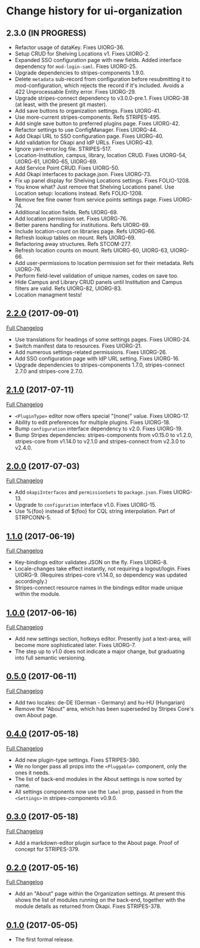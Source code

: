 # Change history for ui-organization

## 2.3.0 (IN PROGRESS)

* Refactor usage of dataKey. Fixes UIORG-36.
* Setup CRUD for Shelving Locations v1. Fixes UIORG-2.
* Expanded SSO configuration page with new fields. Added interface dependency for `mod-login-saml`. Fixes UIORG-25.
* Upgrade dependencies to stripes-components 1.9.0.
* Delete `metadata` sub-record from configuration before resubmitting it to mod-configuration, which rejects the record if it's included. Avoids a 422 Unprocessable Entity error. Fixes UIORG-29.
* Upgrade stripes-connect dependency to v3.0.0-pre.1. Fixes UIORG-38 (at least, with the present git master).
* Add save buttons to organization settings. Fixes UIORG-41.
* Use more-current stripes-components. Refs STRIPES-495.
* Add single save button to preferred plugins page. Fixes UIORG-42.
* Refactor settings to use ConfigManager. Fixes UIORG-44.
* Add Okapi URL to SSO configuration page. Fixes UIORG-40.
* Add validation for Okapi and IdP URLs. Fixes UIORG-43.
* Ignore yarn-error.log file. STRIPES-517.
* Location-Institution, campus, library, location CRUD. Fixes UIORG-54, UIORG-61, UIORG-65, UIORG-69.
* Add Service Point CRUD. Fixes UIORG-50.
* Add Okapi interfaces to package.json. Fixes UIORG-73.
* Fix up panel display for Shelving Locations settings. Fixes FOLIO-1208.
* You know what? Just remove that Shelving Locations panel. Use Location setup: locations instead. Refs FOLIO-1208.
* Remove fee fine owner from service points settings page. Fixes UIORG-74.
* Additional location fields. Refs UIORG-69.
* Add location permission set. Fixes UIORG-76.
* Better parens handling for institutions. Refs UIORG-69.
* Include location-count on libraries page. Refs UIORG-66.
* Refresh lookup tables on mount. Refs UIORG-69.
* Refactoring away structures. Refs STCOM-277.
* Refresh location counts on mount. Refs UIORG-60, UIORG-63, UIORG-66.
* Add user-permissions to location permission set for their metadata. Refs UIORG-76.
* Perform field-level validation of unique names, codes on save too.
* Hide Campus and Library CRUD panels until Institution and Campus filters are valid. Refs UIORG-82, UIORG-83.
* Location managment tests!

## [2.2.0](https://github.com/folio-org/ui-organization/tree/v2.2.0) (2017-09-01)
[Full Changelog](https://github.com/folio-org/ui-organization/compare/v2.1.0...v2.2.0)

* Use translations for headings of some settings pages. Fixes UIORG-24.
* Switch manifest data to resources. Fixes UIORG-21.
* Add numerous settings-related permissions. Fixes UIORG-26.
* Add SSO configuration page with IdP URL setting. Fixes UIORG-16.
* Upgrade dependencies to stripes-components 1.7.0, stripes-connect 2.7.0 and stripes-core 2.7.0.

## [2.1.0](https://github.com/folio-org/ui-organization/tree/v2.1.0) (2017-07-11)
[Full Changelog](https://github.com/folio-org/ui-organization/compare/v2.0.0...v2.1.0)

* `<PluginType>` editor now offers special "(none)" value. Fixes UIORG-17.
* Ability to edit preferences for multiple plugins. Fixes UIORG-18.
* Bump `configuration` interface dependency to v2.0. Fixes UIORG-19.
* Bump Stripes dependencies: stripes-components from v0.15.0 to v1.2.0, stripes-core from v1.14.0 to v2.1.0 and stripes-connect from v2.3.0 to v2.4.0.

## [2.0.0](https://github.com/folio-org/ui-organization/tree/v2.0.0) (2017-07-03)
[Full Changelog](https://github.com/folio-org/ui-organization/compare/v1.1.0...v2.0.0)

* Add `okapiInterfaces` and `permissionSets` to `package.json`. Fixes UIORG-13.
* Upgrade to `configuration` interface v1.0. Fixes UIORG-15.
* Use %{foo} instead of ${foo} for CQL string interpolation. Part of STRPCONN-5.

## [1.1.0](https://github.com/folio-org/ui-organization/tree/v1.1.0) (2017-06-19)
[Full Changelog](https://github.com/folio-org/ui-organization/compare/v1.0.0...v1.1.0)

* Key-bindings editor validates JSON on the fly. Fixes UIORG-8.
* Locale-changes take effect instantly, not requiring a logout/login. Fixes UIORG-9. (Requires stripes-core v1.14.0, so dependency was updated accordingly.)
* Stripes-connect resource names in the bindings editor made unique within the module.

## [1.0.0](https://github.com/folio-org/ui-organization/tree/v1.0.0) (2017-06-16)
[Full Changelog](https://github.com/folio-org/ui-organization/compare/v0.5.0...v1.0.0)

* Add new settings section, hotkeys editor. Presently just a text-area, will become more sophisticated later. Fixes UIORG-7.
* The step up to v1.0 does not indicate a major change, but graduating into full semantic versioning.

## [0.5.0](https://github.com/folio-org/ui-organization/tree/v0.5.0) (2017-06-11)
[Full Changelog](https://github.com/folio-org/ui-organization/compare/v0.4.0...v0.5.0)

* Add two locales: de-DE (German - Germany) and hu-HU (Hungarian)
* Remove the "About" area, which has been superseded by Stripes Core's own About page.

## [0.4.0](https://github.com/folio-org/ui-organization/tree/v0.4.0) (2017-05-18)
[Full Changelog](https://github.com/folio-org/ui-organization/compare/v0.3.0...v0.4.0)

* Add new plugin-type settings. Fixes STRIPES-380.
* We no longer pass all props into the `<Pluggable>` component, only the ones it needs.
* The list of back-end modules in the About settings is now sorted by name.
* All settings components now use the `label` prop, passed in from the `<Settings>` in stripes-components v0.9.0.

## [0.3.0](https://github.com/folio-org/ui-organization/tree/v0.3.0) (2017-05-18)
[Full Changelog](https://github.com/folio-org/ui-organization/compare/v0.2.0...v0.3.0)

* Add a markdown-editor plugin surface to the About page. Proof of concept for STRIPES-379.

## [0.2.0](https://github.com/folio-org/ui-organization/tree/v0.2.0) (2017-05-16)
[Full Changelog](https://github.com/folio-org/ui-organization/compare/v0.1.0...v0.2.0)

* Add an "About" page within the Organization settings. At present this shows the list of modules running on the back-end, together with the module details as returned from Okapi. Fixes STRIPES-378.

## [0.1.0](https://github.com/folio-org/ui-organization/tree/v0.1.0) (2017-05-05)

* The first formal release.
